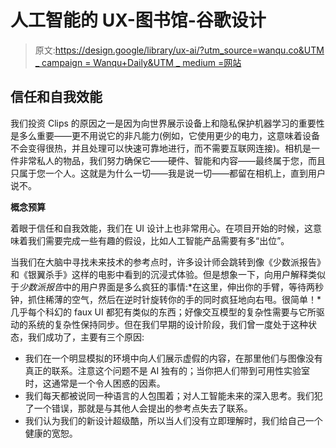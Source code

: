 # 人工智能的 UX-图书馆-谷歌设计

> 原文:[https://design.google/library/ux-ai/?utm_source=wanqu.co&UTM _ campaign = Wanqu+Daily&UTM _ medium =网站](https://design.google/library/ux-ai/?utm_source=wanqu.co&utm_campaign=Wanqu+Daily&utm_medium=website)

## 信任和自我效能

我们投资 Clips 的原因之一是因为向世界展示设备上和隐私保护机器学习的重要性是多么重要——更不用说它的非凡能力(例如，它使用更少的电力，这意味着设备不会变得很热，并且处理可以快速可靠地进行，而不需要互联网连接)。相机是一件非常私人的物品，我们努力确保它——硬件、智能和内容——最终属于您，而且只属于您一个人。这就是为什么一切——我是说一切——都留在相机上，直到用户说不。

**概念预算**

着眼于信任和自我效能，我们在 UI 设计上也非常用心。在项目开始的时候，这意味着我们需要完成一些有趣的假设，比如人工智能产品需要有多“出位”。

当我们在大脑中寻找未来技术的参考点时，许多设计师会跳转到像《少数派报告》和《银翼杀手》这样的电影中看到的沉浸式体验。但是想象一下，向用户解释类似于*少数派报告*中的用户界面是多么疯狂的事情:*在这里，伸出你的手臂，等待两秒钟，抓住稀薄的空气，然后在逆时针旋转你的手的同时疯狂地向右甩。很简单！*几乎每个科幻的 faux UI 都犯有类似的东西；好像交互模型的复杂性需要与它所驱动的系统的复杂性保持同步。但在我们早期的设计阶段，我们曾一度处于这种状态，我们成功了，主要有三个原因:

*   我们在一个明显模拟的环境中向人们展示虚假的内容，在那里他们与图像没有真正的联系。注意这个问题不是 AI 独有的；当你把人们带到可用性实验室时，这通常是一个令人困惑的因素。
*   我们每天都被说同一种语言的人包围着；对人工智能未来的深入思考。我们犯了一个错误，那就是与其他人会提出的参考点失去了联系。
*   我们认为我们的新设计超级酷，所以当人们没有立即理解时，我们给自己一个健康的宽恕。